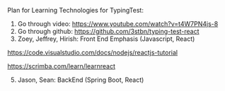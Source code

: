 Plan for Learning Technologies for TypingTest:
1. Go through video: https://www.youtube.com/watch?v=t4W7PN4js-8
2. Go through github: https://github.com/3stbn/typing-test-react
3. Zoey, Jeffrey, Hirish: Front End Emphasis (Javascript, React)

https://code.visualstudio.com/docs/nodejs/reactjs-tutorial

https://scrimba.com/learn/learnreact

5. Jason, Sean: BackEnd (Spring Boot, React)
